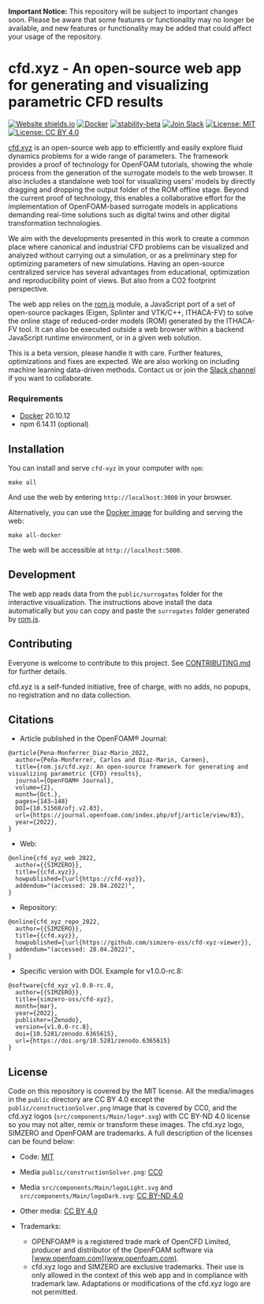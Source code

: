 **Important Notice:** This repository will be subject to important changes soon. Please be aware that some features or functionality may no longer be available, and new features or functionality may be added that could affect your usage of the repository.


# cfd.xyz - An open-source web app for generating and visualizing parametric CFD results

[![Website shields.io](https://img.shields.io/website-up-down-green-red/http/shields.io.svg)](http://cfd.xyz)
[![Docker](https://badgen.net/badge/icon/docker?icon=docker&label)](https://github.com/orgs/simzero-oss/packages/container/package/cfd-xyz)
[![stability-beta](https://img.shields.io/badge/stability-beta-33bbff.svg)](https://github.com/simzero-oss/cfd-xyz/releases)
[![Join Slack](https://img.shields.io/badge/Join%20us%20on-Slack-e01563.svg)](https://join.slack.com/t/cfd-xyz/shared_invite/zt-15qjacmzo-1woWqeklQ0IeXZb_F6ueaQ)
[![License: MIT](https://img.shields.io/badge/License-MIT-yellow.svg)](https://github.com/simzero-oss/cfd-xyz/blob/main/LICENSE)
[![License: CC BY 4.0](https://img.shields.io/badge/License-CC%20BY%204.0-lightgrey.svg)](https://creativecommons.org/licenses/by/4.0/)

[cfd.xyz](http://cfd.xyz) is an open-source web app to efficiently and easily explore fluid dynamics problems for a wide range of parameters. The framework provides a proof of technology for OpenFOAM tutorials, showing the whole process from the generation of the surrogate models to the web browser. It also includes a standalone web tool for visualizing users' models by directly dragging and dropping the output folder of the ROM offline stage. Beyond the current proof of technology, this enables a collaborative effort for the implementation of OpenFOAM-based surrogate models in applications demanding real-time solutions such as digital twins and other digital transformation technologies.

We aim with the developments presented in this work to create a common place where canonical and industrial CFD problems can be visualized and analyzed without carrying out a simulation, or as a preliminary step for optimizing parameters of new simulations. Having an open-source centralized service has several advantages from educational, optimization and reproducibility point of views. But also from a CO2 footprint perspective.

The web app relies on the [rom.js](https://github.com/simzero-oss/rom-js) module, a JavaScript port of a set of open-source packages (Eigen, Splinter and VTK/C++, ITHACA-FV) to solve the online stage of reduced-order models (ROM) generated by the ITHACA-FV tool. It can also be executed outside a web browser within a backend JavaScript runtime environment, or in a given web solution.


This is a beta version, please handle it with care. Further features, optimizations and fixes are expected. We are also working on including machine learning data-driven methods. Contact us or join the [Slack channel](https://join.slack.com/t/cfd-xyz/shared_invite/zt-12uquswo6-FFVy95vRjfMF~~t8j~UBHA) if you want to collaborate.

### Requirements

* [Docker](https://www.docker.com/get-started) 20.10.12
* npm 6.14.11 (optional)

## Installation

You can install and serve `cfd-xyz` in your computer with `npm`:

```
make all
```

And use the web by entering `http://localhost:3000` in your browser.

Alternatively, you can use the [Docker image](https://github.com/orgs/simzero-oss/packages/container/package/cfd-xyz) for building and serving the web:

```
make all-docker
```

The web will be accessible at `http://localhost:5000`.

## Development

The web app reads data from the `public/surrogates` folder for the interactive visualization. The instructions above install the data automatically but you can copy and paste the `surrogates` folder generated by [rom.js](https://github.com/simzero-oss/rom-js).

## Contributing

Everyone is welcome to contribute to this project. See [CONTRIBUTING.md](https://github.com/simzero-oss/cfd-xyz/blob/main/CONTRIBUTING.md) for further details.

cfd.xyz is a self-funded initiative, free of charge, with no adds, no popups, no registration and no data collection.

## Citations

- Article published in the OpenFOAM® Journal:

```
@article{Pena-Monferrer_Diaz-Marin_2022,
  author={Peña-Monferrer, Carlos and Diaz-Marin, Carmen},
  title={rom.js/cfd.xyz: An open-source framework for generating and visualizing parametric {CFD} results},
  journal={OpenFOAM® Journal},
  volume={2},
  month={Oct.},
  pages={143–148}
  DOI={10.51560/ofj.v2.83},
  url={https://journal.openfoam.com/index.php/ofj/article/view/83},
  year={2022},
}
```

- Web:
```
@online{cfd_xyz_web_2022,
  author={{SIMZERO}},
  title={{cfd.xyz}},
  howpublished={\url{https://cfd-xyz}},
  addendum="(accessed: 28.04.2022)",
}
```

- Repository:
```
@online{cfd_xyz_repo_2022,
  author={{SIMZERO}},
  title={{cfd.xyz}},
  howpublished={\url{https://github.com/simzero-oss/cfd-xyz-viewer}},
  addendum="(accessed: 28.04.2022)",
}
```

- Specific version with DOI. Example for v1.0.0-rc.8:
```
@software{cfd_xyz_v1.0.0-rc.8,
  author={{SIMZERO}},
  title={simzero-oss/cfd-xyz},
  month={mar},
  year={2022},
  publisher={Zenodo},
  version={v1.0.0-rc.8},
  doi={10.5281/zenodo.6365615},
  url={https://doi.org/10.5281/zenodo.6365615}
}
```

## License

Code on this repository is covered by the MIT license. All the media/images in the `public` directory are CC BY 4.0 except the `public/constructionSolver.png` image that is covered by CC0, and the cfd.xyz logos (`src/components/Main/logo*.svg`) with CC BY-ND 4.0 license so you may not alter, remix or transform these images. The cfd.xyz logo, SIMZERO and OpenFOAM are trademarks. A full description of the licenses can be found below:

* Code: [MIT](https://github.com/simzero-oss/cfd-xyz/blob/main/LICENSE)
* Media `public/constructionSolver.png`: [CC0](https://github.com/simzero-oss/cfd-xyz/blob/main/LICENSE-CC-0)
* Media `src/components/Main/logoLight.svg` and `src/components/Main/logoDark.svg`: [CC BY-ND 4.0](https://github.com/simzero-oss/cfd-xyz/blob/main/LICENSE-CC-BY-ND) 
* Other media: [CC BY 4.0](https://github.com/simzero-oss/cfd-xyz/blob/main/LICENSE-CC-BY)

* Trademarks:
  - OPENFOAM® is a registered trade mark of OpenCFD Limited, producer and distributor of the OpenFOAM software via [www.openfoam.com](www.openfoam.com).
  - cfd.xyz logo and SIMZERO are exclusive trademarks. Their use is only allowed in the context of this web app and in compliance with trademark law. Adaptations or modifications of the cfd.xyz logo are not permitted.
